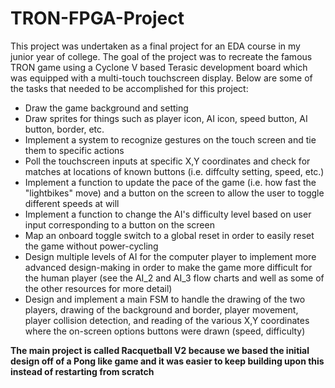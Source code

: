 # TRON-FPGA-Project
This project was undertaken as a final project for an EDA course in my junior year of college. The goal of the project was to recreate the famous TRON game using a Cyclone V based Terasic development board which was equipped with a multi-touch touchscreen display. Below are some of the tasks that needed to be accomplished for this project:

- Draw the game background and setting
- Draw sprites for things such as player icon, AI icon, speed button, AI button, border, etc.
- Implement a system to recognize gestures on the touch screen and tie them to specific actions 
- Poll the touchscreen inputs at specific X,Y coordinates and check for matches at locations of known buttons (i.e. diffculty setting, speed, etc.)
- Implement a function to update the pace of the game (i.e. how fast the "lightbikes" move) and a button on the screen to allow the user to toggle different speeds at will
- Implement a function to change the AI's difficulty level based on user input corresponding to a button on the screen
- Map an onboard toggle switch to a global reset in order to easily reset the game without power-cycling
- Design multiple levels of AI for the computer player to implement more advanced design-making in order to make the game more difficult for the human player (see the AI_2 and AI_3 flow charts and well as some of the other resources for more detail)
- Design and implement a main FSM to handle the drawing of the two players, drawing of the background and border, player movement, player collision detection, and reading of the various X,Y coordinates where the on-screen options buttons were drawn (speed, difficulty)





**The main project is called Racquetball V2 because we based the initial design off of a Pong like game and it was easier to keep building upon this instead of restarting from scratch**
